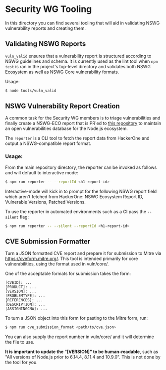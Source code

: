 # Security WG Tooling 

In this directory you can find several tooling that will aid in validating NSWG vulnerability reports and creating them.

## Validating NSWG Reports

`vuln_valid` ensures that a vulnerability report is structured according to NSWG guidelines and schema.
It is currently used as the lint tool when `npm test` is ran in the project's top-level directory and validates both NSWG Ecosystem as well as NSWG Core vulnerability formats.

Usage:

```bash
$ node tools/vuln_valid
```

## NSWG Vulnerability Report Creation

A common task for the Security WG members is to triage vulnerabilities and finally create a NSWG-ECO report that is PR'ed to [this repository](https://github.com/nodejs/security-wg) to maintain an open vulnerabilities database for the Node.js ecosystem.

The `reporter` is a CLI tool to fetch the report data from HackerOne and output a NSWG-compatible report format.

### Usage:

From the main repository directory, the reporter can be invoked as follows and will default to interactive mode:

```bash
$ npm run reporter -- --reportId <h1-report-id>
```

Interactive-mode will kick in to prompt for the following NSWG report field which aren't fetched from HackerOne: NSWG Ecosystem Report ID, Vulnerable Versions, Patched Versions.

To use the reporter in automated environments such as a CI pass the `--silent` flag:

```bash
$ npm run reporter -- --silent --reportId <h1-report-id>
```

## CVE Submission Formatter

Turn a JSON formatted CVE report and prepare it for submission to Mitre via <https://cveform.mitre.org/>. This tool is intended primarily for core vulnerabilities, using the format used in vuln/core/.

One of the acceptable formats for submission takes the form:

```
[CVEID]: ...
[PRODUCT]: ...
[VERSION]: ...
[PROBLEMTYPE]: ...
[REFERENCES]: ...
[DESCRIPTION]: ...
[ASSIGNINGCNA]: ...
```

To turn a JSON object into this form for pasting to the Mitre form, run:

```bash
$ npm run cve_submission_format <path/to/cve.json>
```

You can also supply the report number in vuln/core/ and it will determine the file to use.

**It is important to update the "[VERSION]" to be human-readable**, such as "All versions of Node.js prior to 6.14.4, 8.11.4 and 10.9.0". This is not done by the tool for you.
